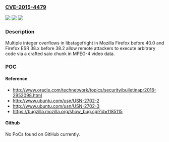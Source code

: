 ### [CVE-2015-4479](https://cve.mitre.org/cgi-bin/cvename.cgi?name=CVE-2015-4479)
![](https://img.shields.io/static/v1?label=Product&message=n%2Fa&color=blue)
![](https://img.shields.io/static/v1?label=Version&message=n%2Fa&color=blue)
![](https://img.shields.io/static/v1?label=Vulnerability&message=n%2Fa&color=brighgreen)

### Description

Multiple integer overflows in libstagefright in Mozilla Firefox before 40.0 and Firefox ESR 38.x before 38.2 allow remote attackers to execute arbitrary code via a crafted saio chunk in MPEG-4 video data.

### POC

#### Reference
- http://www.oracle.com/technetwork/topics/security/bulletinapr2016-2952098.html
- http://www.ubuntu.com/usn/USN-2702-2
- http://www.ubuntu.com/usn/USN-2702-3
- https://bugzilla.mozilla.org/show_bug.cgi?id=1185115

#### Github
No PoCs found on GitHub currently.

